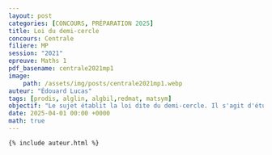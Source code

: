 ```yaml
---
layout: post
categories: [CONCOURS, PRÉPARATION 2025]
title: Loi du demi-cercle
concours: Centrale 
filiere: MP
session: "2021"
epreuve: Maths 1
pdf_basename: centrale2021mp1
image:
    path: /assets/img/posts/centrale2021mp1.webp
auteur: "Édouard Lucas"
tags: [prodis, alglin, algbil,redmat, matsym]
objectif: "Le sujet établit la loi dite du demi-cercle. Il s'agit d'étudier le comportement asymptotique des valeurs propres d'une matrice symétrique dont les coefficients sont des variables aléatoires identiquement distribuées."
date: 2025-04-01 00:00 +0000
math: true 
---
```





    {% include auteur.html %}

